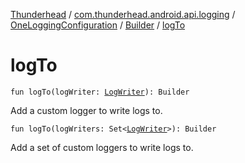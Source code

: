 [Thunderhead](../../../index.md) / [com.thunderhead.android.api.logging](../../index.md) / [OneLoggingConfiguration](../index.md) / [Builder](index.md) / [logTo](./log-to.md)

# logTo

`fun logTo(logWriter: `[`LogWriter`](../../-log-writer/index.md)`): Builder`

Add a custom logger to write logs to.

`fun logTo(logWriters: Set<`[`LogWriter`](../../-log-writer/index.md)`>): Builder`

Add a set of custom loggers to write logs to.

